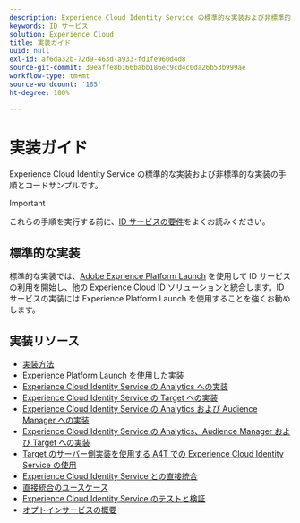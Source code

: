 ```yaml
---
description: Experience Cloud Identity Service の標準的な実装および非標準的な実装の手順とコードサンプルです。
keywords: ID サービス
solution: Experience Cloud
title: 実装ガイド
uuid: null
exl-id: af6da32b-72d9-463d-a933-fd1fe960d4d8
source-git-commit: 39eaffe8b166babb186ec9cd4c0da26b53b999ae
workflow-type: tm+mt
source-wordcount: '185'
ht-degree: 100%

---
```


# 実装ガイド

Experience Cloud Identity Service の標準的な実装および非標準的な実装の手順とコードサンプルです。

>[!IMPORTANT]
>
>これらの手順を実行する前に、[ID サービスの要件](../reference/requirements.md)をよくお読みください。

## 標準的な実装

標準的な実装では、[Adobe Exprience Platform Launch](https://experienceleague.adobe.com/docs/experience-platform/tags/home.html?lang=ja) を使用して ID サービスの利用を開始し、他の Experience Cloud ID ソリューションと統合します。ID サービスの実装には Experience Platform Launch を使用することを強くお勧めします。

## 実装リソース

* [実装方法](implementation-methods.md)
* [Experience Platform Launch を使用した実装](ecid-implement-with-launch.md)
* [Experience Cloud Identity Service の Analytics への実装](setup-analytics.md)
* [Experience Cloud Identity Service の Target への実装](setup-target.md)
* [Experience Cloud Identity Service の Analytics および Audience Manager への実装](setup-aam-analytics.md)
* [Experience Cloud Identity Service の Analytics、Audience Manager および Target への実装](setup-aam-analytics-target.md)
* [Target のサーバー側実装を使用する A4T での Experience Cloud Identity Service の使用](ecid-a4t-target.md)
* [Experience Cloud Identity Service との直接統合](direct-integration.md)
* [直接統合のユースケース](direct-integration-examples.md)
* [Experience Cloud Identity Service のテストと検証](test-verify.md)
* [オプトインサービスの概要](opt-in-service/optin-overview.md)
